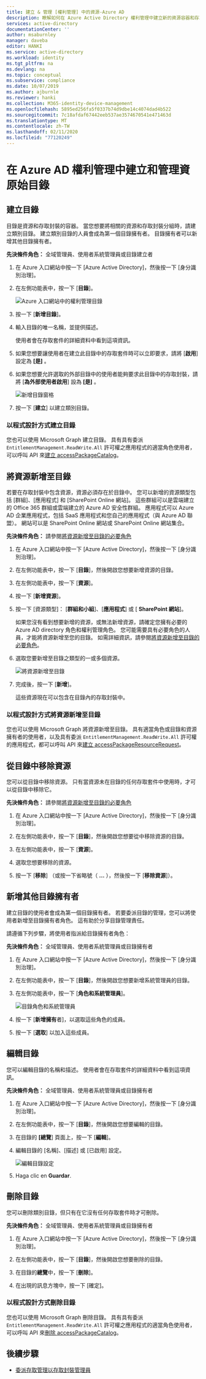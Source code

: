 ```yaml
---
title: 建立 & 管理 [權利管理] 中的資源-Azure AD
description: 瞭解如何在 Azure Active Directory 權利管理中建立新的資源容器和存取封裝。
services: active-directory
documentationCenter: ''
author: msaburnley
manager: daveba
editor: HANKI
ms.service: active-directory
ms.workload: identity
ms.tgt_pltfrm: na
ms.devlang: na
ms.topic: conceptual
ms.subservice: compliance
ms.date: 10/07/2019
ms.author: ajburnle
ms.reviewer: hanki
ms.collection: M365-identity-device-management
ms.openlocfilehash: 5895ed256fa5f0337b74d9dbe14c4074dad4b522
ms.sourcegitcommit: 7c18afdaf67442eeb537ae3574670541e471463d
ms.translationtype: MT
ms.contentlocale: zh-TW
ms.lasthandoff: 02/11/2020
ms.locfileid: "77120249"
---
```

# <a name="create-and-manage-a-catalog-of-resources-in-azure-ad-entitlement-management"></a>在 Azure AD 權利管理中建立和管理資原始目錄

## <a name="create-a-catalog"></a>建立目錄

目錄是資源和存取封裝的容器。 當您想要將相關的資源和存取封裝分組時，請建立類別目錄。 建立類別目錄的人員會成為第一個目錄擁有者。 目錄擁有者可以新增其他目錄擁有者。

**先決條件角色：** 全域管理員、使用者系統管理員或目錄建立者

1. 在 Azure 入口網站中按一下 [Azure Active Directory]，然後按一下 [身分識別治理]。

1. 在左側功能表中，按一下 [**目錄**]。

    ![Azure 入口網站中的權利管理目錄](./media/entitlement-management-catalog-create/catalogs.png)

1. 按一下 [**新增目錄**]。

1. 輸入目錄的唯一名稱，並提供描述。

    使用者會在存取套件的詳細資料中看到這項資訊。

1. 如果您想要讓使用者在建立此目錄中的存取套件時可以立即要求，請將 [**啟用**] 設定為 **[是]** 。

1. 如果您想要允許選取的外部目錄中的使用者能夠要求此目錄中的存取封裝，請將 [**為外部使用者啟用**] 設為 **[是]** 。

    ![新增目錄窗格](./media/entitlement-management-shared/new-catalog.png)

1. 按一下 [**建立**] 以建立類別目錄。

### <a name="creating-a-catalog-programmatically"></a>以程式設計方式建立目錄

您也可以使用 Microsoft Graph 建立目錄。  具有具有委派 `EntitlementManagement.ReadWrite.All` 許可權之應用程式的適當角色使用者，可以呼叫 API 來[建立 accessPackageCatalog](https://docs.microsoft.com/graph/api/accesspackagecatalog-post?view=graph-rest-beta)。

## <a name="add-resources-to-a-catalog"></a>將資源新增至目錄

若要在存取封裝中包含資源，資源必須存在於目錄中。 您可以新增的資源類型包括 [群組]、[應用程式] 和 [SharePoint Online 網站]。 這些群組可以是雲端建立的 Office 365 群組或雲端建立的 Azure AD 安全性群組。 應用程式可以 Azure AD 企業應用程式，包括 SaaS 應用程式和您自己的應用程式（與 Azure AD 聯盟）。 網站可以是 SharePoint Online 網站或 SharePoint Online 網站集合。

**先決條件角色：** 請參閱[將資源新增至目錄的必要角色](entitlement-management-delegate.md#required-roles-to-add-resources-to-a-catalog)

1. 在 Azure 入口網站中按一下 [Azure Active Directory]，然後按一下 [身分識別治理]。

1. 在左側功能表中，按一下 [**目錄**]，然後開啟您想要新增資源的目錄。

1. 在左側功能表中，按一下 [**資源**]。

1. 按一下 [**新增資源**]。

1. 按一下 [資源類型]： [**群組和小組**]、[**應用程式**] 或 [ **SharePoint 網站**]。

    如果您沒有看到想要新增的資源，或無法新增資源，請確定您擁有必要的 Azure AD directory 角色和權利管理角色。 您可能需要具有必要角色的人員，才能將資源新增至您的目錄。 如需詳細資訊，請參閱[將資源新增至目錄的必要角色](entitlement-management-delegate.md#required-roles-to-add-resources-to-a-catalog)。

1. 選取您要新增至目錄之類型的一或多個資源。

    ![將資源新增至目錄](./media/entitlement-management-catalog-create/catalog-add-resources.png)

1. 完成後，按一下 [**新增**]。

    這些資源現在可以包含在目錄內的存取封裝中。

### <a name="adding-a-resource-to-a-catalog-programmatically"></a>以程式設計方式將資源新增至目錄

您也可以使用 Microsoft Graph 將資源新增至目錄。  具有適當角色或目錄和資源擁有者的使用者，以及具有委派 `EntitlementManagement.ReadWrite.All` 許可權的應用程式，都可以呼叫 API 來[建立 accessPackageResourceRequest](https://docs.microsoft.com/graph/api/accesspackageresourcerequest-post?view=graph-rest-beta)。

## <a name="remove-resources-from-a-catalog"></a>從目錄中移除資源

您可以從目錄中移除資源。 只有當資源未在目錄的任何存取套件中使用時，才可以從目錄中移除它。

**先決條件角色：** 請參閱[將資源新增至目錄的必要角色](entitlement-management-delegate.md#required-roles-to-add-resources-to-a-catalog)

1. 在 Azure 入口網站中按一下 [Azure Active Directory]，然後按一下 [身分識別治理]。

1. 在左側功能表中，按一下 [**目錄**]，然後開啟您想要從中移除資源的目錄。

1. 在左側功能表中，按一下 [**資源**]。

1. 選取您想要移除的資源。

1. 按一下 [**移除**] （或按一下省略號（ **...** ），然後按一下 [**移除資源**]）。

## <a name="add-additional-catalog-owners"></a>新增其他目錄擁有者

建立目錄的使用者會成為第一個目錄擁有者。 若要委派目錄的管理，您可以將使用者新增至目錄擁有者角色。 這有助於分享目錄管理責任。 

請遵循下列步驟，將使用者指派給目錄擁有者角色：

**先決條件角色：** 全域管理員、使用者系統管理員或目錄擁有者

1. 在 Azure 入口網站中按一下 [Azure Active Directory]，然後按一下 [身分識別治理]。

1. 在左側功能表中，按一下 [**目錄**]，然後開啟您想要新增系統管理員的目錄。

1. 在左側功能表中，按一下 [**角色和系統管理員**]。

    ![目錄角色和系統管理員](./media/entitlement-management-shared/catalog-roles-administrators.png)

1. 按一下 [**新增擁有**者]，以選取這些角色的成員。

1. 按一下 [**選取**] 以加入這些成員。

## <a name="edit-a-catalog"></a>編輯目錄

您可以編輯目錄的名稱和描述。 使用者會在存取套件的詳細資料中看到這項資訊。

**先決條件角色：** 全域管理員、使用者系統管理員或目錄擁有者

1. 在 Azure 入口網站中按一下 [Azure Active Directory]，然後按一下 [身分識別治理]。

1. 在左側功能表中，按一下 [**目錄**]，然後開啟您想要編輯的目錄。

1. 在目錄的 **[總覽**] 頁面上，按一下 [**編輯**]。

1. 編輯目錄的 [名稱]、[描述] 或 [已啟用] 設定。

    ![編輯目錄設定](./media/entitlement-management-shared/catalog-edit.png)

1. Haga clic en **Guardar**.

## <a name="delete-a-catalog"></a>刪除目錄

您可以刪除類別目錄，但只有在它沒有任何存取套件時才可刪除。

**先決條件角色：** 全域管理員、使用者系統管理員或目錄擁有者

1. 在 Azure 入口網站中按一下 [Azure Active Directory]，然後按一下 [身分識別治理]。

1. 在左側功能表中，按一下 [**目錄**]，然後開啟您想要刪除的目錄。

1. 在目錄的**總覽**中，按一下 [**刪除**]。

1. 在出現的訊息方塊中，按一下 [確定]。

### <a name="deleting-a-catalog-programmatically"></a>以程式設計方式刪除目錄

您也可以使用 Microsoft Graph 刪除目錄。  具有具有委派 `EntitlementManagement.ReadWrite.All` 許可權之應用程式的適當角色使用者，可以呼叫 API 來[刪除 accessPackageCatalog](https://docs.microsoft.com/graph/api/accesspackagecatalog-delete?view=graph-rest-beta)。

## <a name="next-steps"></a>後續步驟

- [委派存取管理以存取封裝管理員](entitlement-management-delegate-managers.md)
